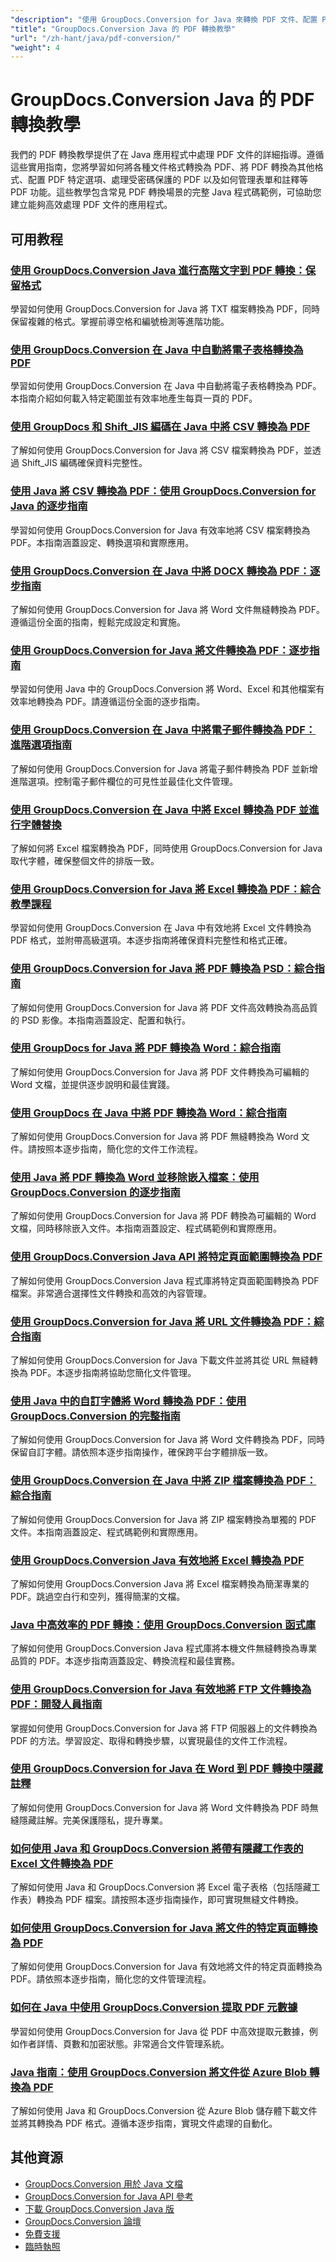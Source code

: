 ```yaml
---
"description": "使用 GroupDocs.Conversion for Java 來轉換 PDF 文件、配置 PDF 選項以及處理 PDF 特定功能的逐步教學。"
"title": "GroupDocs.Conversion Java 的 PDF 轉換教學"
"url": "/zh-hant/java/pdf-conversion/"
"weight": 4
---
```


# GroupDocs.Conversion Java 的 PDF 轉換教學

我們的 PDF 轉換教學提供了在 Java 應用程式中處理 PDF 文件的詳細指導。遵循這些實用指南，您將學習如何將各種文件格式轉換為 PDF、將 PDF 轉換為其他格式、配置 PDF 特定選項、處理受密碼保護的 PDF 以及如何管理表單和註釋等 PDF 功能。這些教學包含常見 PDF 轉換場景的完整 Java 程式碼範例，可協助您建立能夠高效處理 PDF 文件的應用程式。

## 可用教程

### [使用 GroupDocs.Conversion Java 進行高階文字到 PDF 轉換：保留格式](./groupdocs-conversion-java-text-to-pdf-advanced-formatting/)
學習如何使用 GroupDocs.Conversion for Java 將 TXT 檔案轉換為 PDF，同時保留複雜的格式。掌握前導空格和編號檢測等進階功能。

### [使用 GroupDocs.Conversion 在 Java 中自動將電子表格轉換為 PDF](./automate-spreadsheet-conversion-java-groupdocs/)
學習如何使用 GroupDocs.Conversion 在 Java 中自動將電子表格轉換為 PDF。本指南介紹如何載入特定範圍並有效率地產生每頁一頁的 PDF。

### [使用 GroupDocs 和 Shift_JIS 編碼在 Java 中將 CSV 轉換為 PDF](./convert-csv-to-pdf-groupdocs-java-shift-jis/)
了解如何使用 GroupDocs.Conversion for Java 將 CSV 檔案轉換為 PDF，並透過 Shift_JIS 編碼確保資料完整性。

### [使用 Java 將 CSV 轉換為 PDF：使用 GroupDocs.Conversion for Java 的逐步指南](./convert-csv-to-pdf-java-groupdocs-conversion-guide/)
學習如何使用 GroupDocs.Conversion for Java 有效率地將 CSV 檔案轉換為 PDF。本指南涵蓋設定、轉換選項和實際應用。

### [使用 GroupDocs.Conversion 在 Java 中將 DOCX 轉換為 PDF：逐步指南](./convert-docx-pdf-java-groupdocs-conversion/)
了解如何使用 GroupDocs.Conversion for Java 將 Word 文件無縫轉換為 PDF。遵循這份全面的指南，輕鬆完成設定和實施。

### [使用 GroupDocs.Conversion for Java 將文件轉換為 PDF：逐步指南](./convert-documents-pdf-groupdocs-java/)
學習如何使用 Java 中的 GroupDocs.Conversion 將 Word、Excel 和其他檔案有效率地轉換為 PDF。請遵循這份全面的逐步指南。

### [使用 GroupDocs.Conversion 在 Java 中將電子郵件轉換為 PDF：進階選項指南](./convert-emails-to-pdfs-groupdocs-java/)
了解如何使用 GroupDocs.Conversion for Java 將電子郵件轉換為 PDF 並新增進階選項。控制電子郵件欄位的可見性並最佳化文件管理。

### [使用 GroupDocs.Conversion 在 Java 中將 Excel 轉換為 PDF 並進行字體替換](./excel-to-pdf-conversion-font-substitution-java/)
了解如何將 Excel 檔案轉換為 PDF，同時使用 GroupDocs.Conversion for Java 取代字體，確保整個文件的排版一致。

### [使用 GroupDocs.Conversion for Java 將 Excel 轉換為 PDF：綜合教學課程](./excel-to-pdf-groupdocs-java-tutorial/)
學習如何使用 GroupDocs.Conversion 在 Java 中有效地將 Excel 文件轉換為 PDF 格式，並附帶高級選項。本逐步指南將確保資料完整性和格式正確。

### [使用 GroupDocs.Conversion for Java 將 PDF 轉換為 PSD：綜合指南](./groupdocs-conversion-pdf-to-psd-java/)
了解如何使用 GroupDocs.Conversion for Java 將 PDF 文件高效轉換為高品質的 PSD 影像。本指南涵蓋設定、配置和執行。

### [使用 GroupDocs for Java 將 PDF 轉換為 Word：綜合指南](./guide-pdf-word-conversion-groupdocs-java/)
了解如何使用 GroupDocs.Conversion for Java 將 PDF 文件轉換為可編輯的 Word 文檔，並提供逐步說明和最佳實踐。

### [使用 GroupDocs 在 Java 中將 PDF 轉換為 Word：綜合指南](./java-pdf-to-word-groupdocs-conversion/)
了解如何使用 GroupDocs.Conversion for Java 將 PDF 無縫轉換為 Word 文件。請按照本逐步指南，簡化您的文件工作流程。

### [使用 Java 將 PDF 轉換為 Word 並移除嵌入檔案：使用 GroupDocs.Conversion 的逐步指南](./convert-pdf-to-word-java-embedded-file-removal/)
了解如何使用 GroupDocs.Conversion for Java 將 PDF 轉換為可編輯的 Word 文檔，同時移除嵌入文件。本指南涵蓋設定、程式碼範例和實際應用。

### [使用 GroupDocs.Conversion Java API 將特定頁面範圍轉換為 PDF](./groupdocs-conversion-java-page-range-pdf/)
了解如何使用 GroupDocs.Conversion Java 程式庫將特定頁面範圍轉換為 PDF 檔案。非常適合選擇性文件轉換和高效的內容管理。

### [使用 GroupDocs.Conversion for Java 將 URL 文件轉換為 PDF：綜合指南](./groupdocs-java-download-url-to-pdf-conversion/)
了解如何使用 GroupDocs.Conversion for Java 下載文件並將其從 URL 無縫轉換為 PDF。本逐步指南將協助您簡化文件管理。

### [使用 Java 中的自訂字體將 Word 轉換為 PDF：使用 GroupDocs.Conversion 的完整指南](./convert-word-pdf-custom-fonts-java-groupdocs-conversion/)
了解如何使用 GroupDocs.Conversion for Java 將 Word 文件轉換為 PDF，同時保留自訂字體。請依照本逐步指南操作，確保跨平台字體排版一致。

### [使用 GroupDocs.Conversion 在 Java 中將 ZIP 檔案轉換為 PDF：綜合指南](./groupdocs-conversion-zip-to-pdf-java/)
了解如何使用 GroupDocs.Conversion for Java 將 ZIP 檔案轉換為單獨的 PDF 文件。本指南涵蓋設定、程式碼範例和實際應用。

### [使用 GroupDocs.Conversion Java 有效地將 Excel 轉換為 PDF](./excel-to-pdf-groupdocs-conversion-java/)
了解如何使用 GroupDocs.Conversion Java 將 Excel 檔案轉換為簡潔專業的 PDF。跳過空白行和空列，獲得簡潔的文檔。

### [Java 中高效率的 PDF 轉換：使用 GroupDocs.Conversion 函式庫](./convert-local-documents-pdf-groupdocs-java/)
了解如何使用 GroupDocs.Conversion Java 程式庫將本機文件無縫轉換為專業品質的 PDF。本逐步指南涵蓋設定、轉換流程和最佳實務。

### [使用 GroupDocs.Conversion for Java 有效地將 FTP 文件轉換為 PDF：開發人員指南](./convert-ftp-documents-pdf-groupdocs-conversion-java/)
掌握如何使用 GroupDocs.Conversion for Java 將 FTP 伺服器上的文件轉換為 PDF 的方法。學習設定、取得和轉換步驟，以實現最佳的文件工作流程。

### [使用 GroupDocs.Conversion for Java 在 Word 到 PDF 轉換中隱藏註釋](./hide-comments-word-pdf-conversion-groupdocs-java/)
了解如何使用 GroupDocs.Conversion for Java 將 Word 文件轉換為 PDF 時無縫隱藏註解。完美保護隱私，提升專業。

### [如何使用 Java 和 GroupDocs.Conversion 將帶有隱藏工作表的 Excel 文件轉換為 PDF](./convert-excel-hidden-sheets-pdf-java/)
了解如何使用 Java 和 GroupDocs.Conversion 將 Excel 電子表格（包括隱藏工作表）轉換為 PDF 檔案。請按照本逐步指南操作，即可實現無縫文件轉換。

### [如何使用 GroupDocs.Conversion for Java 將文件的特定頁面轉換為 PDF](./convert-specific-pages-pdf-groupdocs-java/)
了解如何使用 GroupDocs.Conversion for Java 有效地將文件的特定頁面轉換為 PDF。請依照本逐步指南，簡化您的文件管理流程。

### [如何在 Java 中使用 GroupDocs.Conversion 提取 PDF 元數據](./extract-pdf-metadata-groupdocs-java/)
學習如何使用 GroupDocs.Conversion for Java 從 PDF 中高效提取元數據，例如作者詳情、頁數和加密狀態。非常適合文件管理系統。

### [Java 指南：使用 GroupDocs.Conversion 將文件從 Azure Blob 轉換為 PDF](./convert-documents-azure-blob-pdf-java/)
了解如何使用 Java 和 GroupDocs.Conversion 從 Azure Blob 儲存體下載文件並將其轉換為 PDF 格式。遵循本逐步指南，實現文件處理的自動化。

## 其他資源

- [GroupDocs.Conversion 用於 Java 文檔](https://docs.groupdocs.com/conversion/java/)
- [GroupDocs.Conversion for Java API 參考](https://reference.groupdocs.com/conversion/java/)
- [下載 GroupDocs.Conversion Java 版](https://releases.groupdocs.com/conversion/java/)
- [GroupDocs.Conversion 論壇](https://forum.groupdocs.com/c/conversion)
- [免費支援](https://forum.groupdocs.com/)
- [臨時執照](https://purchase.groupdocs.com/temporary-license/)